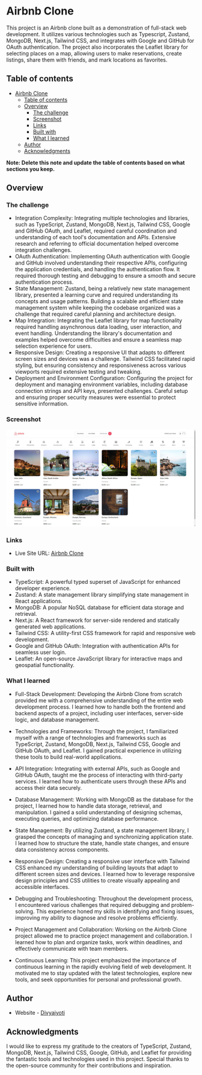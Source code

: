 # Airbnb Clone

This project is an Airbnb clone built as a demonstration of full-stack web development. It utilizes various technologies such as Typescript, Zustand, MongoDB, Next.js, Tailwind CSS, and integrates with Google and GitHub for OAuth authentication. The project also incorporates the Leaflet library for selecting places on a map, allowing users to make reservations, create listings, share them with friends, and mark locations as favorites.

## Table of contents

- [Airbnb Clone](#airbnb-clone)
  - [Table of contents](#table-of-contents)
  - [Overview](#overview)
    - [The challenge](#the-challenge)
    - [Screenshot](#screenshot)
    - [Links](#links)
    - [Built with](#built-with)
    - [What I learned](#what-i-learned)
  - [Author](#author)
  - [Acknowledgments](#acknowledgments)

**Note: Delete this note and update the table of contents based on what sections you keep.**

## Overview

### The challenge

- Integration Complexity: Integrating multiple technologies and libraries, such as TypeScript, Zustand, MongoDB, Next.js, Tailwind CSS, Google and GitHub OAuth, and Leaflet, required careful coordination and understanding of each tool's documentation and APIs. Extensive research and referring to official documentation helped overcome integration challenges.
- OAuth Authentication: Implementing OAuth authentication with Google and GitHub involved understanding their respective APIs, configuring the application credentials, and handling the authentication flow. It required thorough testing and debugging to ensure a smooth and secure authentication process.
- State Management: Zustand, being a relatively new state management library, presented a learning curve and required understanding its concepts and usage patterns. Building a scalable and efficient state management system while keeping the codebase organized was a challenge that required careful planning and architecture design.
- Map Integration: Integrating the Leaflet library for map functionality required handling asynchronous data loading, user interaction, and event handling. Understanding the library's documentation and examples helped overcome difficulties and ensure a seamless map selection experience for users.
- Responsive Design: Creating a responsive UI that adapts to different screen sizes and devices was a challenge. Tailwind CSS facilitated rapid styling, but ensuring consistency and responsiveness across various viewports required extensive testing and tweaking.
- Deployment and Environment Configuration: Configuring the project for deployment and managing environment variables, including database connection strings and API keys, presented challenges. Careful setup and ensuring proper security measures were essential to protect sensitive information.

### Screenshot

![](./screenshot.JPG)

### Links

- Live Site URL: [Airbnb Clone](https://airbnb-clone-next-nine.vercel.app/)

### Built with

- TypeScript: A powerful typed superset of JavaScript for enhanced developer experience.
- Zustand: A state management library simplifying state management in React applications.
- MongoDB: A popular NoSQL database for efficient data storage and retrieval.
- Next.js: A React framework for server-side rendered and statically generated web applications.
- Tailwind CSS: A utility-first CSS framework for rapid and responsive web development.
- Google and GitHub OAuth: Integration with authentication APIs for seamless user login.
- Leaflet: An open-source JavaScript library for interactive maps and geospatial functionality.

### What I learned

- Full-Stack Development: Developing the Airbnb Clone from scratch provided me with a comprehensive understanding of the entire web development process. I learned how to handle both the frontend and backend aspects of a project, including user interfaces, server-side logic, and database management.

- Technologies and Frameworks: Through the project, I familiarized myself with a range of technologies and frameworks such as TypeScript, Zustand, MongoDB, Next.js, Tailwind CSS, Google and GitHub OAuth, and Leaflet. I gained practical experience in utilizing these tools to build real-world applications.

- API Integration: Integrating with external APIs, such as Google and GitHub OAuth, taught me the process of interacting with third-party services. I learned how to authenticate users through these APIs and access their data securely.

- Database Management: Working with MongoDB as the database for the project, I learned how to handle data storage, retrieval, and manipulation. I gained a solid understanding of designing schemas, executing queries, and optimizing database performance.

- State Management: By utilizing Zustand, a state management library, I grasped the concepts of managing and synchronizing application state. I learned how to structure the state, handle state changes, and ensure data consistency across components.

- Responsive Design: Creating a responsive user interface with Tailwind CSS enhanced my understanding of building layouts that adapt to different screen sizes and devices. I learned how to leverage responsive design principles and CSS utilities to create visually appealing and accessible interfaces.

- Debugging and Troubleshooting: Throughout the development process, I encountered various challenges that required debugging and problem-solving. This experience honed my skills in identifying and fixing issues, improving my ability to diagnose and resolve problems efficiently.

- Project Management and Collaboration: Working on the Airbnb Clone project allowed me to practice project management and collaboration. I learned how to plan and organize tasks, work within deadlines, and effectively communicate with team members.

- Continuous Learning: This project emphasized the importance of continuous learning in the rapidly evolving field of web development. It motivated me to stay updated with the latest technologies, explore new tools, and seek opportunities for personal and professional growth.

## Author

- Website - [Divyajyoti](https://www.linkedin.com/in/divyajyoti/)

## Acknowledgments

I would like to express my gratitude to the creators of TypeScript, Zustand, MongoDB, Next.js, Tailwind CSS, Google, GitHub, and Leaflet for providing the fantastic tools and technologies used in this project. Special thanks to the open-source community for their contributions and inspiration.
